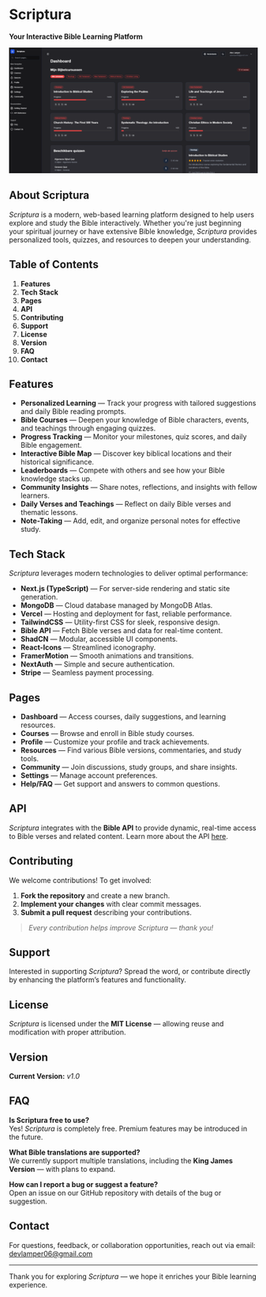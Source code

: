 # Scriptura

**Your Interactive Bible Learning Platform**

![Scriptura Screenshot](public/screenshot.png)

## About Scriptura

*Scriptura* is a modern, web-based learning platform designed to help users explore and study the Bible interactively. Whether you're just beginning your spiritual journey or have extensive Bible knowledge, *Scriptura* provides personalized tools, quizzes, and resources to deepen your understanding.

## Table of Contents

1. **Features**
2. **Tech Stack**
3. **Pages**
4. **API**
5. **Contributing**
6. **Support**
7. **License**
8. **Version**
9. **FAQ**
10. **Contact**

## Features

- **Personalized Learning** — Track your progress with tailored suggestions and daily Bible reading prompts.
- **Bible Courses** — Deepen your knowledge of Bible characters, events, and teachings through engaging quizzes.
- **Progress Tracking** — Monitor your milestones, quiz scores, and daily Bible engagement.
- **Interactive Bible Map** — Discover key biblical locations and their historical significance.
- **Leaderboards** — Compete with others and see how your Bible knowledge stacks up.
- **Community Insights** — Share notes, reflections, and insights with fellow learners.
- **Daily Verses and Teachings** — Reflect on daily Bible verses and thematic lessons.
- **Note-Taking** — Add, edit, and organize personal notes for effective study.

## Tech Stack

*Scriptura* leverages modern technologies to deliver optimal performance:

- **Next.js (TypeScript)** — For server-side rendering and static site generation.
- **MongoDB** — Cloud database managed by MongoDB Atlas.
- **Vercel** — Hosting and deployment for fast, reliable performance.
- **TailwindCSS** — Utility-first CSS for sleek, responsive design.
- **Bible API** — Fetch Bible verses and data for real-time content.
- **ShadCN** — Modular, accessible UI components.
- **React-Icons** — Streamlined iconography.
- **FramerMotion** — Smooth animations and transitions.
- **NextAuth** — Simple and secure authentication.
- **Stripe** — Seamless payment processing.

## Pages

- **Dashboard** — Access courses, daily suggestions, and learning resources.
- **Courses** — Browse and enroll in Bible study courses.
- **Profile** — Customize your profile and track achievements.
- **Resources** — Find various Bible versions, commentaries, and study tools.
- **Community** — Join discussions, study groups, and share insights.
- **Settings** — Manage account preferences.
- **Help/FAQ** — Get support and answers to common questions.

## API

*Scriptura* integrates with the **Bible API** to provide dynamic, real-time access to Bible verses and related content. Learn more about the API [here](https://rapidapi.com/ajith/api/holy-bible).

## Contributing

We welcome contributions! To get involved:

1. **Fork the repository** and create a new branch.
2. **Implement your changes** with clear commit messages.
3. **Submit a pull request** describing your contributions.

> *Every contribution helps improve Scriptura — thank you!*  

## Support

Interested in supporting *Scriptura*? Spread the word, or contribute directly by enhancing the platform’s features and functionality.

## License

*Scriptura* is licensed under the **MIT License** — allowing reuse and modification with proper attribution.

## Version

**Current Version:** *v1.0*

## FAQ

**Is Scriptura free to use?**  
Yes! *Scriptura* is completely free. Premium features may be introduced in the future.

**What Bible translations are supported?**  
We currently support multiple translations, including the **King James Version** — with plans to expand.

**How can I report a bug or suggest a feature?**  
Open an issue on our GitHub repository with details of the bug or suggestion.

## Contact

For questions, feedback, or collaboration opportunities, reach out via email: [devlamper06@gmail.com](mailto:devlamper06@gmail.com)

---

Thank you for exploring *Scriptura* — we hope it enriches your Bible learning experience.

